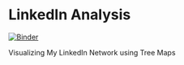 # LinkedIn Analysis

[![Binder](https://mybinder.org/badge_logo.svg)](https://mybinder.org/v2/gh/tavishcode/linkedin_analysis/master)

Visualizing My LinkedIn Network using Tree Maps
